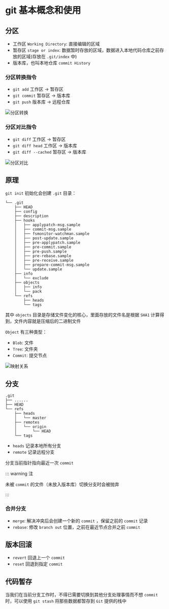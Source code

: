 # git 基本概念和使用

## 分区

- 工作区 `Working Directory`: 直接编辑的区域
- 暂存区 `stage or index`: 数据暂时存放的区域，数据进入本地代码仓库之前存放的区域(存放在 `.git/index` 中)
- 版本库，也叫本地仓库 `commit History`

### 分区转换指令

- `git add` 工作区 -> 暂存区
- `git commit` 暂存区 -> 版本库
- `git push` 版本库 -> 远程仓库

<img :src="$withBase('/git_doc_1.png')" alt="分区转换">

### 分区对比指令

- `git diff` 工作区 -> 暂存区
- `git diff head` 工作区 -> 版本库
- `git diff --cached` 暂存区 -> 版本库

<img :src="$withBase('/git_doc_2.png')" alt="分区对比">

## 原理

`git init` 初始化会创建 `.git` 目录：

```auto
└── .git
    ├── HEAD
    ├── config
    ├── description
    ├── hooks
    │   ├── applypatch-msg.sample
    │   ├── commit-msg.sample
    │   ├── fsmonitor-watchman.sample
    │   ├── post-update.sample
    │   ├── pre-applypatch.sample
    │   ├── pre-commit.sample
    │   ├── pre-push.sample
    │   ├── pre-rebase.sample
    │   ├── pre-receive.sample
    │   ├── prepare-commit-msg.sample
    │   └── update.sample
    ├── info
    │   └── exclude
    ├── objects
    │   ├── info
    │   └── pack
    └── refs
        ├── heads
        └── tags
```

其中 `objects` 目录是存储文件变化的核心，里面存放的文件名是根据 `SHA1` 计算得到，文件内容就是压缩后的二进制文件

`Object` 有三种类型：

- `Blob`: 文件
- `Tree`: 文件夹
- `Commit`: 提交节点

<img :src="$withBase('/git_doc_3.png')" alt="映射关系">

## 分支

```auto
.git
├── ......
├── HEAD
└── refs
    ├── heads
    │   └── master
    ├── remotes
    │   └── origin
    │       └── HEAD
    └── tags
```

- `heads` 记录本地所有分支
- `remote` 记录远程分支

分支当前指针指向最近一次 `commit`

::: warning 注

未被 `commit` 的文件（未放入版本库）切换分支时会被抛弃

:::

### 合并分支

- `merge`: 解决冲突后会创建一个新的 `commit` ，保留之前的 `commit` 记录
- `rebase`: 修改 `branch out` 位置，之前在最近节点合并之前 `commit`

## 版本回滚

- `revert` 回退上一个 `commit`
- `reset` 回退到指定 `commit`

## 代码暂存

当我们在当前分支工作时，不得已需要切换到其他分支处理事情而不想 `commit` 时，可以使用 `git stash` 将那些数据都暂存到 `Git` 提供的栈中
